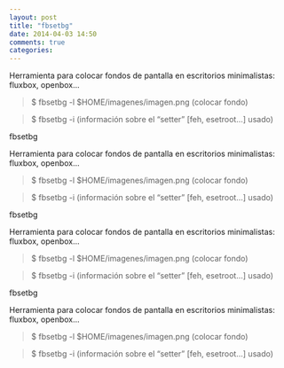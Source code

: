 ```yaml
---
layout: post
title: "fbsetbg"
date: 2014-04-03 14:50
comments: true
categories: 
---
```

Herramienta para colocar fondos de pantalla en escritorios minimalistas: fluxbox, openbox...

>$ fbsetbg -l $HOME/imagenes/imagen.png (colocar fondo)

>$ fbsetbg -i (información sobre el “setter” [feh, esetroot...] usado)

fbsetbg

Herramienta para colocar fondos de pantalla en escritorios minimalistas: fluxbox, openbox...

>$ fbsetbg -l $HOME/imagenes/imagen.png (colocar fondo)

>$ fbsetbg -i (información sobre el “setter” [feh, esetroot...] usado)

fbsetbg

Herramienta para colocar fondos de pantalla en escritorios minimalistas: fluxbox, openbox...

>$ fbsetbg -l $HOME/imagenes/imagen.png (colocar fondo)

>$ fbsetbg -i (información sobre el “setter” [feh, esetroot...] usado)

fbsetbg

Herramienta para colocar fondos de pantalla en escritorios minimalistas: fluxbox, openbox...

>$ fbsetbg -l $HOME/imagenes/imagen.png (colocar fondo)

>$ fbsetbg -i (información sobre el “setter” [feh, esetroot...] usado)

